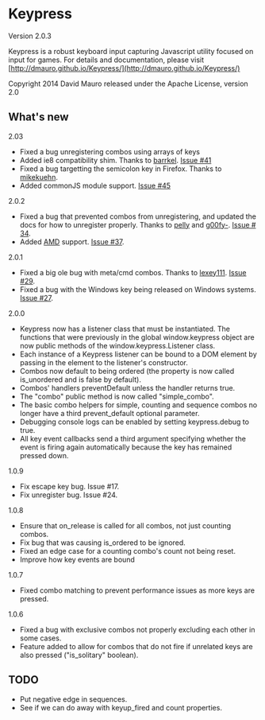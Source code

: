 Keypress
========
Version 2.0.3

Keypress is a robust keyboard input capturing Javascript utility
focused on input for games. For details and documentation, please
visit [http://dmauro.github.io/Keypress/](http://dmauro.github.io/Keypress/)

Copyright 2014 David Mauro
released under the Apache License, version 2.0


**What's new**
---------------

2.03

* Fixed a bug unregistering combos using arrays of keys
* Added ie8 compatibility shim. Thanks to [barrkel](https://github.com/barrkel). [Issue #41](https://github.com/dmauro/Keypress/issues/41)
* Fixed a bug targetting the semicolon key in Firefox. Thanks to [mikekuehn](https://github.com/mikekuehn).
* Added commonJS module support. [Issue #45](https://github.com/dmauro/Keypress/issues/45)

2.0.2

* Fixed a bug that prevented combos from unregistering, and updated the docs for how to unregister properly. Thanks to [pelly](https://github.com/pelly) and [g00fy-](https://github.com/g00fy-). [Issue # 34](https://github.com/dmauro/Keypress/issues/34).
* Added [AMD](http://requirejs.org/docs/whyamd.html) support. [Issue #37](https://github.com/dmauro/Keypress/issues/37).

2.0.1

* Fixed a big ole bug with meta/cmd combos. Thanks to [lexey111](https://github.com/lexey111). [Issue #29](https://github.com/dmauro/Keypress/issues/29).
* Fixed a bug with the Windows key being released on Windows systems. [Issue #27](https://github.com/dmauro/Keypress/issues/27).

2.0.0

* Keypress now has a listener class that must be instantiated. The functions that were previously in the global window.keypress object are now public methods of the window.keypress.Listener class.
* Each instance of a Keypress listener can be bound to a DOM element by passing in the element to the listener's constructor.
* Combos now default to being ordered (the property is now called is_unordered and is false by default).
* Combos' handlers preventDefault unless the handler returns true.
* The "combo" public method is now called "simple_combo".
* The basic combo helpers for simple, counting and sequence combos no longer have a third prevent_default optional parameter.
* Debugging console logs can be enabled by setting keypress.debug to true.
* All key event callbacks send a third argument specifying whether the event is firing again automatically because the key has remained pressed down.

1.0.9

* Fix escape key bug. Issue #17.
* Fix unregister bug. Issue #24.

1.0.8

* Ensure that on_release is called for all combos, not just counting combos.
* Fix bug that was causing is_ordered to be ignored.
* Fixed an edge case for a counting combo's count not being reset.
* Improve how key events are bound

1.0.7

* Fixed combo matching to prevent performance issues as more keys are pressed.

1.0.6

* Fixed a bug with exclusive combos not properly excluding each other in some cases.
* Feature added to allow for combos that do not fire if unrelated keys are also pressed ("is_solitary" boolean).



TODO
----

* Put negative edge in sequences.
* See if we can do away with keyup_fired and count properties.
